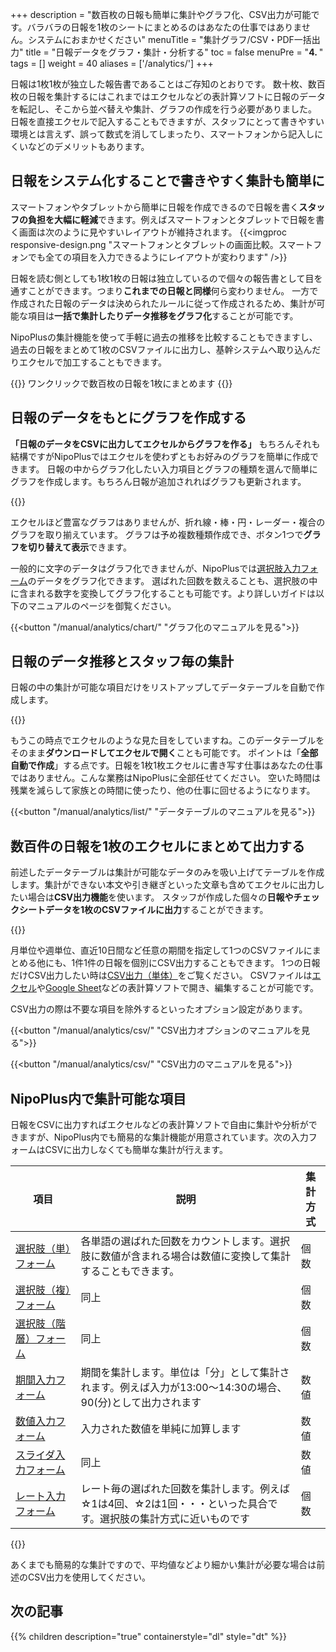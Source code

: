 +++
description = "数百枚の日報も簡単に集計やグラフ化、CSV出力が可能です。バラバラの日報を1枚のシートにまとめるのはあなたの仕事ではありません。システムにおまかせください"
menuTitle = "集計グラフ/CSV・PDF一括出力"
title = "日報データをグラフ・集計・分析する"
toc = false
menuPre = "<b>4. </b>"
tags = []
weight = 40
aliases = ['/analytics/']
+++

日報は1枚1枚が独立した報告書であることはご存知のとおりです。
数十枚、数百枚の日報を集計するにはこれまではエクセルなどの表計算ソフトに日報のデータを転記し、そこから並べ替えや集計、グラフの作成を行う必要がありました。
日報を直接エクセルで記入することもできますが、スタッフにとって書きやすい環境とは言えず、誤って数式を消してしまったり、スマートフォンから記入しにくいなどのデメリットもあります。

## 日報をシステム化することで書きやすく集計も簡単に

スマートフォンやタブレットから簡単に日報を作成できるので日報を書く**スタッフの負担を大幅に軽減**できます。例えばスマートフォンとタブレットで日報を書く画面は次のように見やすいレイアウトが維持されます。
{{<imgproc responsive-design.png "スマートフォンとタブレットの画面比較。スマートフォンでも全ての項目を入力できるようにレイアウトが変わります" />}}

日報を読む側としても1枚1枚の日報は独立しているので個々の報告書として目を通すことができます。つまり**これまでの日報と同様**何ら変わりません。
一方で作成された日報のデータは決められたルールに従って作成されるため、集計が可能な項目は**一括で集計したりデータ推移をグラフ化**することが可能です。

NipoPlusの集計機能を使って手軽に過去の推移を比較することもできますし、過去の日報をまとめて1枚のCSVファイルに出力し、基幹システムへ取り込んだりエクセルで加工することもできます。

{{<alice pos="right" icon="here">}}
ワンクリックで数百枚の日報を1枚にまとめます
{{</alice>}}

## 日報のデータをもとにグラフを作成する

**「日報のデータをCSVに出力してエクセルからグラフを作る」**
もちろんそれも結構ですがNipoPlusではエクセルを使わずともお好みのグラフを簡単に作成できます。
日報の中からグラフ化したい入力項目とグラフの種類を選んで簡単にグラフを作成します。もちろん日報が追加されればグラフも更新されます。

{{<icatch filename="chart" msg="日報をグラフ化して 視覚的に分析が可能" title="日報をグラフ化する" fontsize="30px" alice="guide" >}}

エクセルほど豊富なグラフはありませんが、折れ線・棒・円・レーダー・複合のグラフを取り揃えています。
グラフは予め複数種類作成でき、ボタン1つで**グラフを切り替えて表示**できます。

一般的に文字のデータはグラフ化できませんが、NipoPlusでは[選択肢入力フォーム](/manual/initial-setting/group-setting/template/select/)のデータをグラフ化できます。
選ばれた回数を数えることも、選択肢の中に含まれる数字を変換してグラフ化することも可能です。より詳しいガイドは以下のマニュアルのページを御覧ください。

{{<button "/manual/analytics/chart/" "グラフ化のマニュアルを見る">}}

## 日報のデータ推移とスタッフ毎の集計

日報の中の集計が可能な項目だけをリストアップしてデータテーブルを自動で作成します。

{{<icatch filename="past-data" msg="同種日報の前回 と今回の比較も簡単" title="日報を一覧表にして過去と比較する" fontsize="30px" alice="ok" >}}

もうこの時点でエクセルのような見た目をしていますね。このデータテーブルをそのまま**ダウンロードしてエクセルで開く**ことも可能です。
ポイントは「**全部自動で作成**」する点です。日報を1枚1枚エクセルに書き写す仕事はあなたの仕事ではありません。こんな業務はNipoPlusに全部任せてください。
空いた時間は残業を減らして家族との時間に使ったり、他の仕事に回せるようになります。

{{<button "/manual/analytics/list/" "データテーブルのマニュアルを見る">}}

## 数百件の日報を1枚のエクセルにまとめて出力する

前述したデータテーブルは集計が可能なデータのみを吸い上げてテーブルを作成します。集計ができない本文や引き継ぎといった文章も含めてエクセルに出力したい場合は**CSV出力機能**を使います。
スタッフが作成した個々の**日報やチェックシートデータを1枚のCSVファイルに出力**することができます。

{{<icatch filename="csv" msg="日報をCSV出力し 表計算ソフトで開く" title="日報をCSV出力し表計算ソフトで開く" fontsize="30px" alice="guide" >}}

月単位や週単位、直近10日間など任意の期間を指定して1つのCSVファイルにまとめる他にも、1件1件の日報を個別にCSV出力することもできます。
1つの日報だけCSV出力したい時は[CSV出力（単体）](/manual/read-report/csv/)をご覧ください。
CSVファイルは[エクセル](https://www.microsoft.com/ja-jp/microsoft-365/excel)や[Google Sheet](https://www.google.com/intl/ja_jp/sheets/about/)などの表計算ソフトで開き、編集することが可能です。

CSV出力の際は不要な項目を除外するといったオプション設定があります。

{{<button "/manual/analytics/csv/" "CSV出力オプションのマニュアルを見る">}}

{{<button "/manual/analytics/csv/" "CSV出力のマニュアルを見る">}}

## NipoPlus内で集計可能な項目

日報をCSVに出力すればエクセルなどの表計算ソフトで自由に集計や分析ができますが、NipoPlus内でも簡易的な集計機能が用意されています。次の入力フォームはCSVに出力しなくても簡単な集計が行えます。

|項目|説明|集計方式|
|---|---|---|
|[選択肢（単）フォーム](/manual/initial-setting/group-setting/template/select/)|各単語の選ばれた回数をカウントします。選択肢に数値が含まれる場合は数値に変換して集計することもできます。|個数|
|[選択肢（複）フォーム](/manual/initial-setting/group-setting/template/select2/)|同上|個数|
|[選択肢（階層）フォーム](/manual/initial-setting/group-setting/template/selectcalc/)|同上|個数|
|[期間入力フォーム](/manual/initial-setting/group-setting/template/datetimes/)|期間を集計します。単位は「分」として集計されます。例えば入力が13:00〜14:30の場合、90(分)として出力されます|数値|
|[数値入力フォーム](/manual/initial-setting/group-setting/template/math/)|入力された数値を単純に加算します|数値|
|[スライダ入力フォーム](/manual/initial-setting/group-setting/template/step/)|同上|数値|
|[レート入力フォーム](/manual/initial-setting/group-setting/template/rate/)|レート毎の選ばれた回数を集計します。例えば☆1は4回、☆2は1回・・・といった具合です。選択肢の集計方式に近いものです|個数|

{{<appscreen filename="calc" title="集計が可能な入力フォームのみで構成されたチェックシートのテンプレート例"  >}}

あくまでも簡易的な集計ですので、平均値などより細かい集計が必要な場合は前述のCSV出力を使用してください。

## 次の記事

{{% children description="true" containerstyle="dl" style="dt" %}}
